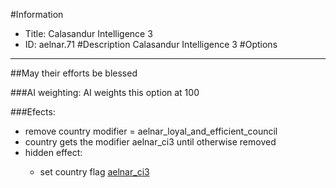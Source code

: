 #Information
 - Title: Calasandur Intelligence 3
 - ID: aelnar.71
#Description
Calasandur Intelligence 3
#Options

___
##May their efforts be blessed

###AI weighting:
AI weights this option at 100


###Efects:<ul><li>remove country modifier = aelnar_loyal_and_efficient_council</li><li>country gets the modifier aelnar_ci3 until otherwise removed</li><li>hidden effect:</li><ul><li>set country flag [aelnar_ci3](../flags/aelnar_ci3.md)</li></ul></ul>

